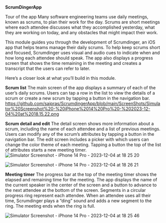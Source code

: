 **ScrumDingerApp**

Tour of the app
Many software engineering teams use daily meetings, known as scrums, to plan their work for the day. 
Scrums are short meetings where each attendee discusses what they accomplished yesterday, what they are working on today, and any obstacles that might impact their work.

This module guides you through the development of Scrumdinger, an iOS app that helps teams manage their daily scrums.
To help keep scrums short and focused, Scrumdinger uses visual and audio cues to indicate when and how long each attendee should speak.
The app also displays a progress screen that shows the time remaining in the meeting and creates a transcript that the users can refer to later.

Here’s a closer look at what you’ll build in this module.

**Scrum list**
The main screen of the app displays a summary of each of the user’s daily scrums. 
Users can tap a row in the list to view the details of a scrum or create a new scrum by tapping a button in the navigation bar.
https://github.com/saipras/ScrumdingerApp/blob/main/ScreenShots/Simulator%20Screenshot%20-%20iPhone%2014%20Pro%20-%202023-12-04%20at%2018.15.22.png


**Scrum detail and edit**
The detail screen shows more information about a scrum, including the name of each attendee and a list of previous meetings.
Users can modify any of the scrum’s attributes by tapping a button in the navigation bar. 
The edit screen includes a picker with which users can change the color theme of each meeting. 
Tapping a button the top of the list of attributes starts a new meeting timer.
![Simulator Screenshot - iPhone 14 Pro - 2023-12-04 at 18 25 20](https://github.com/saipras/ScrumdingerApp/assets/36514385/bd604edf-6f97-43d0-85f8-2cf9ee12e676)

![Simulator Screenshot - iPhone 14 Pro - 2023-12-04 at 18 26 21](https://github.com/saipras/ScrumdingerApp/assets/36514385/587be87c-731f-450d-b9f9-666c41838ba5)

**Meeting timer**
The progress bar at the top of the meeting timer shows the elapsed and remaining time for the meeting.
The app displays the name of the current speaker in the center of the screen and a button to advance to the next attendee at the bottom of the screen.
Segments in a circular progress ring represent each attendee. When an attendee uses all their time, Scrumdinger plays a “ding” sound and adds a new segment to the ring. 
The meeting ends when the ring is full.

![Simulator Screenshot - iPhone 14 Pro - 2023-12-04 at 18 25 46](https://github.com/saipras/ScrumdingerApp/assets/36514385/c46134cf-3b19-41f1-a476-f61264bb3961)
